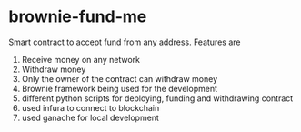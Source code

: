 # brownie-fund-me

Smart contract to accept fund from any address. Features are 

1. Receive money on any network
2. Withdraw money
3. Only the owner of the contract can withdraw money
4. Brownie framework being used for the development
5. different python scripts for deploying, funding and withdrawing contract
6. used infura to connect to blockchain
7. used ganache for local development